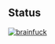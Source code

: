## Status

[![brainfuck](https://catalog.flipperzero.one/application/brainfuck/widget)](https://catalog.flipperzero.one/application/brainfuck/page)